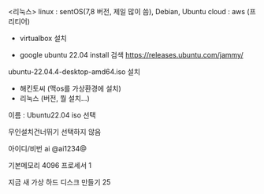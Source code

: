 <리눅스>
linux : sentOS(7,8 버전, 제일 많이 씀), Debian, Ubuntu
cloud : aws (프리티어)

* virtualbox 설치

* google ubuntu 22.04 install 검색
https://releases.ubuntu.com/jammy/

ubuntu-22.04.4-desktop-amd64.iso 설치

+ 해킨토씨 (맥os를 가상환경에 설치)
+ 리눅스 (버전, 뭘 설치...)

이름 : Ubuntu22.04
iso 선택

무인설치건너뛰기 선택하지 않음

아이디/비번
ai
@ai1234@

기본메모리 4096
프로세서 1

지금 새 가상 하드 디스크 만들기 25

![]()
